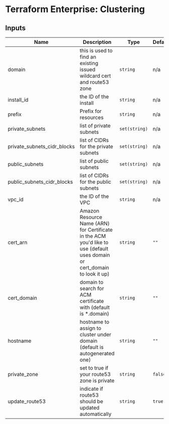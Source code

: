 # Terraform Enterprise: Clustering

## Inputs

| Name | Description | Type | Default | Required |
|------|-------------|------|---------|:-----:|
| domain | this is used to find an existing issued wildcard cert and route53 zone | `string` | n/a | yes |
| install\_id | the ID of the install | `string` | n/a | yes |
| prefix | Prefix for resources | `string` | n/a | yes |
| private\_subnets | list of private subnets | `set(string)` | n/a | yes |
| private\_subnets\_cidr\_blocks | list of CIDRs for the private subnets | `set(string)` | n/a | yes |
| public\_subnets | list of public subnets | `set(string)` | n/a | yes |
| public\_subnets\_cidr\_blocks | list of CIDRs for the public subnets | `set(string)` | n/a | yes |
| vpc\_id | the ID of the VPC | `string` | n/a | yes |
| cert\_arn | Amazon Resource Name (ARN) for Certificate in the ACM you'd like to use (default uses domain or cert\_domain to look it up) | `string` | `""` | no |
| cert\_domain | domain to search for ACM certificate with (default is *.domain) | `string` | `""` | no |
| hostname | hostname to assign to cluster under domain (default is autogenerated one) | `string` | `""` | no |
| private\_zone | set to true if your route53 zone is private | `string` | `false` | no |
| update\_route53 | indicate if route53 should be updated automatically | `string` | `true` | no |

